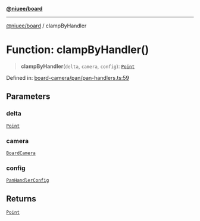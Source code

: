 [**@niuee/board**](../README.md)

***

[@niuee/board](../globals.md) / clampByHandler

# Function: clampByHandler()

> **clampByHandler**(`delta`, `camera`, `config`): [`Point`](../type-aliases/Point.md)

Defined in: [board-camera/pan/pan-handlers.ts:59](https://github.com/niuee/board/blob/a0a1179721d4f4b943b6a9bc156753ac9737e502/src/board-camera/pan/pan-handlers.ts#L59)

## Parameters

### delta

[`Point`](../type-aliases/Point.md)

### camera

[`BoardCamera`](../interfaces/BoardCamera.md)

### config

[`PanHandlerConfig`](../type-aliases/PanHandlerConfig.md)

## Returns

[`Point`](../type-aliases/Point.md)
